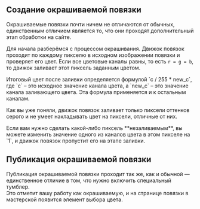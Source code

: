 ## Создание окрашиваемой повязки

Окрашиваемые повязки почти ничем не отличаются от обычных, единственным отличием является то, что они проходят дополнительный этап обработки на сайте.

Для начала разберёмся с процессом окрашивания. Движок повязок проходит по каждому пикселю в исходном изображении повязки и проверяет его цвет. Если все цветовые каналы равны, то есть `r = g = b`, то движок заливает этот пиксель заданным цветом.

<Note>
Итоговый цвет после заливки определяется формулой `c / 255 * new_c`, где `c` – это исходное значение канала цвета, а `new_c` – это значение канала заливающего цвета. Эта формула применяется и к остальным каналам.
</Note>

Как вы уже поняли, движок повязок заливает только пиксели оттенков серого и не умеет накладывать цвет на пиксели, отличные от них.

<Tip>
Если вам нужно сделать какой-либо пиксель **незаливаемым**, вы можете изменить значение одного из каналов цвета в этом пикселе на `1`, и движок повязок пропустит его на этапе заливки.
</Tip>


## Публикация окрашиваемой повязки

Публикация окрашиваемой повязки проходит так же, как и обычной — единственное отличие в том, что нужно включить специальный тумблер.  
Это отметит вашу работу как окрашиваемую, и на странице повязки в мастерской появится элемент выбора цвета.
